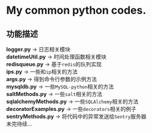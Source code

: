 # My common python codes.
功能描述
----
**logger.py** -> 日志相关模块  
**datetimeUtil.py** -> 时间处理函数相关模块  
**redisqueue.py** -> 基于`redis`的队列实现  
**ips.py** -> 一些和`ip`相关的方法  
**args.py** -> 得到命令行参数的示例方法  
**mysqldb.py** -> 一些`MySQL-python`相关的方法  
**saltMethods.py** -> 一些`salt`相关的方法  
**sqlalchemyMethods.py** -> 一些`SQLAlchemy`相关的方法  
**decoratorExamples.py** -> 一些`decorators`相关的例子  
**sentryMethods.py** -> 将代码中的异常发送给`Sentry`服务器  
未完待续...